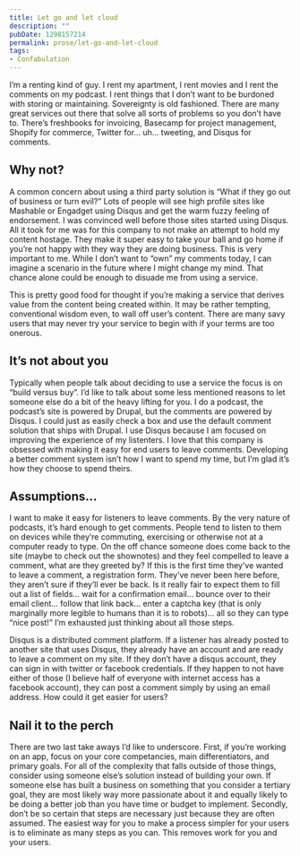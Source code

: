 ```yaml
---
title: Let go and let cloud
description: ""
pubDate: 1298157214
permalink: prose/let-go-and-let-cloud
tags:
- Confabulation
---
```


I’m a renting kind of guy. I rent my apartment, I rent movies and I rent the comments on my podcast. I rent things that I don’t want to be burdoned with storing or maintaining. Sovereignty is old fashioned. There are many great services out there that solve all sorts of problems so you don’t have to. There’s freshbooks for invoicing, Basecamp for project management, Shopify for commerce, Twitter for… uh… tweeting, and Disqus for comments.

## Why not?

A common concern about using a third party solution is “What if they go out of business or turn evil?” Lots of people will see high profile sites like Mashable or Engadget using Disqus and get the warm fuzzy feeling of endorsement. I was convinced well before those sites started using Disqus. All it took for me was for this company to not make an attempt to hold my content hostage. They make it super easy to take your ball and go home if you’re not happy with they way they are doing business. This is very important to me. While I don’t want to “own” my comments today, I can imagine a scenario in the future where I might change my mind. That chance alone could be enough to disuade me from using a service.

This is pretty good food for thought if you’re making a service that derives value from the content being created within. It may be rather tempting, conventional wisdom even, to wall off user’s content. There are many savy users that may never try your service to begin with if your terms are too onerous.

## It’s not about you

Typically when people talk about deciding to use a service the focus is on “build versus buy”. I’d like to talk about some less mentioned reasons to let someone else do a bit of the heavy lifting for you. I do a podcast, the podcast’s site is powered by Drupal, but the comments are powered by Disqus. I could just as easily check a box and use the default comment solution that ships with Drupal. I use Disqus because I am focused on improving the experience of my listenters. I love that this company is obsessed with making it easy for end users to leave comments. Developing a better comment system isn’t how I want to spend my time, but I’m glad it’s how they choose to spend theirs.

## Assumptions…

I want to make it easy for listeners to leave comments. By the very nature of podcasts, it’s hard enough to get comments. People tend to listen to them on devices while they’re commuting, exercising or otherwise not at a computer ready to type. On the off chance someone does come back to the site (maybe to check out the shownotes) and they feel compelled to leave a comment, what are they greeted by? If this is the first time they’ve wanted to leave a comment, a registration form. They’ve never been here before, they aren’t sure if they’ll ever be back. Is it really fair to expect them to fill out a list of fields… wait for a confirmation email… bounce over to their email client… follow that link back… enter a captcha key (that is only marginally more legible to humans than it is to robots)… all so they can type “nice post!” I’m exhausted just thinking about all those steps.

Disqus is a distributed comment platform. If a listener has already posted to another site that uses Disqus, they already have an account and are ready to leave a comment on my site. If they don’t have a disqus account, they can sign in with twitter or facebook credentials. If they happen to not have either of those (I believe half of everyone with internet access has a facebook account), they can post a comment simply by using an email address. How could it get easier for users?

## Nail it to the perch

There are two last take aways I’d like to underscore. First, if you’re working on an app, focus on your core competancies, main differentiators, and primary goals. For all of the complexity that falls outside of those things, consider using someone else’s solution instead of building your own. If someone else has built a business on something that you consider a tertiary goal, they are most likely way more passionate about it and equally likely to be doing a better job than you have time or budget to implement. Secondly, don’t be so certain that steps are necessary just because they are often assumed. The easiest way for you to make a process simpler for your users is to eliminate as many steps as you can. This removes work for you and your users.